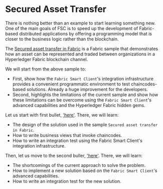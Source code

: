 # Secured Asset Transfer

There is nothing better than an example to start learning something new. One of the main goals of FSC is to speed up 
the development of Fabric-based distributed applications by offering a programming model that is closer to the 
business logic rather than the blockchain.

The [Secured asset transfer in Fabric](`https://hyperledger-fabric.readthedocs.io/en/latest/secured_asset_transfer/secured_private_asset_transfer_tutorial.html`) 
is a Fabric sample that demonstrates how an asset can be represented and traded between organizations 
in a Hyperledger Fabric blockchain channel. 

We will start from the above sample to:
- First, show how the `Fabric Smart Client`'s integration infrastructure provides a convenient programmatic 
  environment to test chaincodes-based solutions. Already a huge improvement for the developers.
- Second, highlights the limitations of the current sample and show how these limitations can be overcome
  using the `Fabric Smart Client`'s advanced capabilities and the Hyperledger Fabric hidden gems.
  
Let us start with first bullet, ['here'](./chaincode/README.md). 
There, we will learn:
- The design of the solution used in the sample `Secured asset transfer in Fabric`.
- How to write business views that invoke chaincodes.
- How to write an integration test using the Fabric Smart Client's integration infrastructure.

Then, let us move to the second buller, ['here'](./nochaincode/README.md).
There, we will learn:
- The shortcomings of the current approach to solve the problem.
- How to implement a new solution based on the `Fabric Smart Client`'s advanced capabilities.
- How to write an integration test for the new solution.